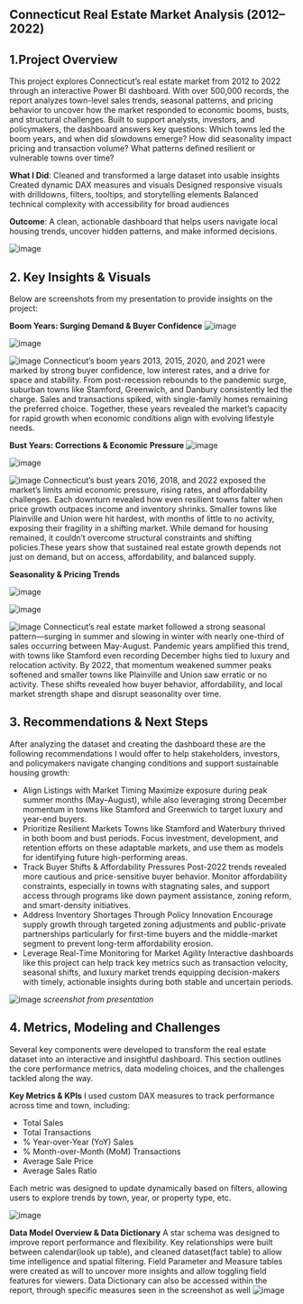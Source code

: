 ## Connecticut Real Estate Market Analysis (2012–2022)

## 1.Project Overview
This project explores Connecticut’s real estate market from 2012 to 2022 through an interactive Power BI dashboard. With over 500,000 records, the report analyzes town-level sales trends, seasonal patterns, and pricing behavior to uncover how the market responded to economic booms, busts, and structural challenges.
Built to support analysts, investors, and policymakers, the dashboard answers key questions:
Which towns led the boom years, and when did slowdowns emerge?
How did seasonality impact pricing and transaction volume?
What patterns defined resilient or vulnerable towns over time?

**What I Did**:
Cleaned and transformed a large dataset into usable insights
Created dynamic DAX measures and visuals
Designed responsive visuals with drilldowns, filters, tooltips, and storytelling elements
Balanced technical complexity with accessibility for broad audiences

**Outcome**:
A clean, actionable dashboard that helps users navigate local housing trends, uncover hidden patterns, and make informed decisions.

![image](https://github.com/user-attachments/assets/33bdbc95-ff62-4e4a-80e1-0f22413f5a24)


## 2. Key Insights & Visuals
Below are screenshots from my presentation to provide insights on the project:


**Boom Years: Surging Demand & Buyer Confidence**
![image](https://github.com/user-attachments/assets/ea3b8527-b4c3-4c8a-af55-000edc376ded)

![image](https://github.com/user-attachments/assets/7b19d7cd-577a-48e7-a191-b726b7da1b82)

![image](https://github.com/user-attachments/assets/891f79da-50df-4c27-bfec-dc0276e36ae1)
Connecticut’s boom years 2013, 2015, 2020, and 2021 were marked by strong buyer confidence, low interest rates, and a drive for space and stability. From post-recession rebounds to the pandemic surge, suburban towns like Stamford, Greenwich, and Danbury consistently led the charge. Sales and transactions spiked, with single-family homes remaining the preferred choice. Together, these years revealed the market’s capacity for rapid growth when economic conditions align with evolving lifestyle needs.



**Bust Years: Corrections & Economic Pressure**
![image](https://github.com/user-attachments/assets/94e4ea4d-bc46-4434-b70f-fabef99f78c4)

![image](https://github.com/user-attachments/assets/549b09ea-975b-4925-bc8a-49a28af665f8)

![image](https://github.com/user-attachments/assets/5e32353f-483a-4b77-9296-d404546399b3)
Connecticut’s bust years 2016, 2018, and 2022 exposed the market’s limits amid economic pressure, rising rates, and affordability challenges. Each downturn revealed how even resilient towns falter when price growth outpaces income and inventory shrinks. Smaller towns like Plainville and Union were hit hardest, with months of little to no activity, exposing their fragility in a shifting market. While demand for housing remained, it couldn’t overcome structural constraints and shifting policies.These years show that sustained real estate growth depends not just on demand, but on access, affordability, and balanced supply.


**Seasonality & Pricing Trends**

![image](https://github.com/user-attachments/assets/b68433af-257f-473e-a562-d096bbe23128)

![image](https://github.com/user-attachments/assets/ae8f2639-fb39-4033-af23-0244eb1bd72e)

![image](https://github.com/user-attachments/assets/448d3d82-cbfc-473f-b2db-f0dc13ecb4a1)
Connecticut’s real estate market followed a strong seasonal pattern—surging in summer and slowing in winter with nearly one-third of sales occurring between May-August. Pandemic years amplified this trend, with towns like Stamford even recording December highs tied to luxury and relocation activity. By 2022, that momentum weakened summer peaks softened and smaller towns like Plainville and Union saw erratic or no activity. These shifts revealed how buyer behavior, affordability, and local market strength shape and disrupt seasonality over time.

## 3. Recommendations & Next Steps
After analyzing the dataset and creating the dashboard these are the following recommendations I would offer to help stakeholders, investors, and policymakers navigate changing conditions and support sustainable housing growth:
- Align Listings with Market Timing
Maximize exposure during peak summer months (May–August), while also leveraging strong December momentum in towns like Stamford and Greenwich to target luxury and year-end buyers.
- Prioritize Resilient Markets
Towns like Stamford and Waterbury thrived in both boom and bust periods. Focus investment, development, and retention efforts on these adaptable markets, and use them as models for identifying future high-performing areas.
- Track Buyer Shifts & Affordability Pressures
Post-2022 trends revealed more cautious and price-sensitive buyer behavior. Monitor affordability constraints, especially in towns with stagnating sales, and support access through programs like down payment assistance, zoning reform, and smart-density initiatives.
- Address Inventory Shortages Through Policy Innovation
Encourage supply growth through targeted zoning adjustments and public-private partnerships particularly for first-time buyers and the middle-market segment to prevent long-term affordability erosion.
- Leverage Real-Time Monitoring for Market Agility
Interactive dashboards like this project can help track key metrics such as transaction velocity, seasonal shifts, and luxury market trends equipping decision-makers with timely, actionable insights during both stable and uncertain periods.

![image](https://github.com/user-attachments/assets/3db1ac70-ed54-4402-87bb-78216708b1ab)
*screenshot from presentation*

## 4. Metrics, Modeling and Challenges
Several key components were developed to transform the real estate dataset into an interactive and insightful dashboard. This section outlines the core performance metrics, data modeling choices, and the challenges tackled along the way.

**Key Metrics & KPIs**
I used custom DAX measures to track performance across time and town, including:
- Total Sales
- Total Transactions
- % Year-over-Year (YoY) Sales
- % Month-over-Month (MoM) Transactions
- Average Sale Price
- Average Sales Ratio

Each metric was designed to update dynamically based on filters, allowing users to explore trends by town, year, or property type, etc.

![image](https://github.com/user-attachments/assets/2da51a49-72f0-4bb6-bba3-ebc3bcee7187)

**Data Model Overview &  Data Dictionary**
A star schema was designed to improve report performance and flexibility. Key relationships were built between calendar(look up table), and cleaned dataset(fact table) to allow time intelligence and spatial filtering. Field Parameter and Measure tables were created as will to uncover more insights and allow toggling field features for viewers. Data Dictionary can also be accessed within the report, through specific measures seen in the screenshot as well 
![image](https://github.com/user-attachments/assets/a9a77447-472d-4097-9aeb-b5c006ecd4f1)











